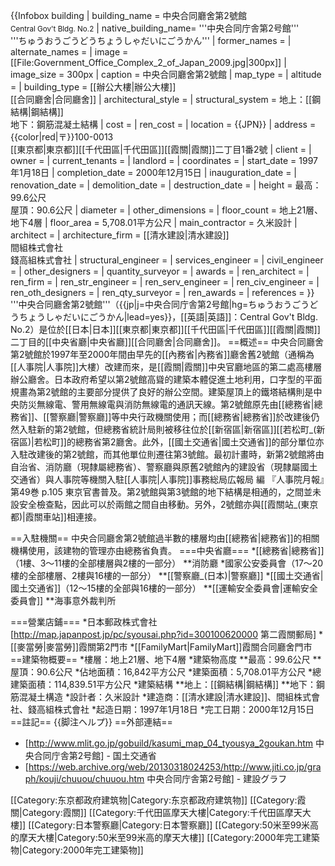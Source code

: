 {{Infobox building
| building_name       = 中央合同廳舍第2號館<br><small>Central Gov't Bldg. No.2</small>
| native_building_name= '''中央合同庁舎第2号館'''<br>'''ちゅうおうごうどうちょうしゃだいにごうかん'''
| former_names        = <!-- 原名 -->
| alternate_names     = <!-- 別名 -->
| image               = <!-- 圖片 -->[[File:Government_Office_Complex_2_of_Japan_2009.jpg|300px]]
| image_size          = <!-- 圖片大小 -->300px
| caption             = <!-- 圖片說明 -->中央合同廳舍第2號館
| map_type            = <!--  -->
| altitude            = <!-- 海拔（不是建築高度！） -->
| building_type       = <!--  -->[[辦公大樓|辦公大樓]]<br>[[合同廳舍|合同廳舍]]
| architectural_style = <!--  -->
| structural_system   = <!--  -->地上：[[鋼結構|鋼結構]]<br>地下：鋼筋混凝土結構
| cost                = <!-- 造價 -->
| ren_cost            = <!-- 翻新造價 -->
| location            = <!-- 地點 -->{{JPN}}
| address             = <!-- 地址 -->{{color|red|〒}}100-0013<br>[[東京都|東京都]][[千代田區|千代田區]][[霞關|霞關]]二丁目1番2號
| client              = <!-- 託建人 -->
| owner               = <!-- 所有者 -->
| current_tenants     = <!-- 現今租賃者 -->
| landlord            = <!--  -->
| coordinates         = <!--  -->
| start_date          = <!-- 動工日期 -->1997年1月18日
| completion_date     = <!-- 竣工日期 -->2000年12月15日
| inauguration_date   = <!-- 揭幕日期 -->
| renovation_date     = <!--  -->
| demolition_date     = <!--  -->
| destruction_date    = <!-- 拆除日期 -->
| height              = <!-- 高度 -->最高：99.6公尺<br>屋頂：90.6公尺
| diameter            = <!-- 直徑 -->
| other_dimensions    = <!-- 其他尺寸 -->
| floor_count         = <!-- 層數 -->地上21層、地下4層
| floor_area          = <!-- 建築面積 -->5,708.01平方公尺
| main_contractor     = <!--  -->久米設計
| architect           = <!-- 建築師 -->
| architecture_firm   = <!--  -->[[清水建設|清水建設]]<br>間組株式會社<br>錢高組株式會社
| structural_engineer = <!--  -->
| services_engineer   = <!--  -->
| civil_engineer      = <!--  -->
| other_designers     = <!--  -->
| quantity_surveyor   = <!--  -->
| awards              = <!-- 獎項 -->
| ren_architect       = <!-- 翻新團隊 -->
| ren_firm            = <!-- 建築翻新商-->
| ren_str_engineer    = <!--  -->
| ren_serv_engineer   = <!--  -->
| ren_civ_engineer    = <!--  -->
| ren_oth_designers   = <!--  -->
| ren_qty_surveyor    = <!--  -->
| ren_awards          = <!-- 翻新獎項 -->
| references          = <!-- 參考 -->
}}
'''中央合同廳舍第2號館'''（{{jp|j=中央合同庁舎第2号館|hg=ちゅうおうごうどうちょうしゃだいにごうかん|lead=yes}}，[[英語|英語]]：Central Gov't Bldg. No.2）是位於[[日本|日本]][[東京都|東京都]][[千代田區|千代田區]][[霞關|霞關]]二丁目的[[中央省廳|中央省廳]][[合同廳舍|合同廳舍]]。
==概述==
中央合同廳舍第2號館於1997年至2000年間由早先的[[內務省|內務省]]廳舍舊2號館（通稱為[[人事院|人事院]]大樓）改建而來，是[[霞關|霞關]]中央官廳地區的第二處高樓層辦公廳舍。日本政府希望以第2號館高聳的建築本體促進土地利用，口字型的平面規畫為第2號館的主要部分提供了良好的辦公空間。建築屋頂上的鐵塔結構則是中央防災無線電、警用無線電與消防無線電的通訊天線。第2號館原先由[[總務省|總務省]]、[[警察廳|警察廳]]等中央行政機關使用；而[[總務省|總務省]]於改建後仍然入駐新的第2號館，但總務省統計局則被移往位於[[新宿區|新宿區]][[若松町_(新宿區)|若松町]]的總務省第2廳舍。此外，[[國土交通省|國土交通省]]的部分單位亦入駐改建後的第2號館，而其他單位則遷往第3號館。最初計畫時，新第2號館將由自治省、消防廳（現隸屬總務省）、警察廳與原舊2號館內的建設省（現隸屬國土交通省）與人事院等機關入駐<ref>[[人事院|人事院]]事務総局広報局 編 『人事院月報』第49巻 p.105 東京官書普及</ref>。第2號館與第3號館的地下結構是相通的，之間並未設安全檢查點，因此可以於兩館之間自由移動。另外，2號館亦與[[霞關站_(東京都)|霞關車站]]相連接。

==入駐機關==
中央合同廳舍第2號館過半數的樓層均由[[總務省|總務省]]的相關機構使用，該建物的管理亦由總務省負責。
===中央省廳===
*[[總務省|總務省]]（1樓、3～11樓的全部樓層與2樓的一部分）
**消防廳
*國家公安委員會（17～20樓的全部樓層、2樓與16樓的一部分）
**[[警察廳_(日本)|警察廳]]
*[[國土交通省|國土交通省]]（12～15樓的全部與16樓的一部分）
**[[運輸安全委員會|運輸安全委員會]]
**海事意外裁判所

===營業店鋪===
*日本郵政株式會社 [http://map.japanpost.jp/pc/syousai.php?id=300100620000 第二霞關郵局]
*[[麥當勞|麥當勞]]霞關第2門市
*[[FamilyMart|FamilyMart]]霞關合同廳舍門市
==建築物概要==
*樓層：地上21層、地下4層
*建築物高度
**最高：99.6公尺
**屋頂：90.6公尺
*佔地面積：16,842平方公尺
*建築面積：5,708.01平方公尺
*總建築面積：114,839.51平方公尺
*建築結構
**地上：[[鋼結構|鋼結構]]
**地下：鋼筋混凝土構造
*設計者：久米設計
*建造商：[[清水建設|清水建設]]、間組株式會社、錢高組株式會社
*起造日期：1997年1月18日
*完工日期：2000年12月15日
==註記==
{{脚注ヘルプ}}
<references />
==外部連結==
* [http://www.mlit.go.jp/gobuild/kasumi_map_04_tyousya_2goukan.htm 中央合同庁舎第2号館] - 国土交通省
* [https://web.archive.org/web/20130318024253/http://www.jiti.co.jp/graph/kouji/chuuou/chuuou.htm 中央合同庁舎第2号館] - 建設グラフ

[[Category:东京都政府建筑物|Category:东京都政府建筑物]]
[[Category:霞關|Category:霞關]]
[[Category:千代田區摩天大樓|Category:千代田區摩天大樓]]
[[Category:日本警察廳|Category:日本警察廳]]
[[Category:50米至99米高的摩天大樓|Category:50米至99米高的摩天大樓]]
[[Category:2000年完工建築物|Category:2000年完工建築物]]